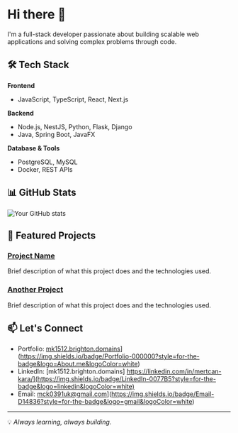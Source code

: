 # Hi there 👋

I'm a full-stack developer passionate about building scalable web applications and solving complex problems through code.

## 🛠️ Tech Stack

**Frontend**
- JavaScript, TypeScript, React, Next.js

**Backend**
- Node.js, NestJS, Python, Flask, Django
- Java, Spring Boot, JavaFX

**Database & Tools**
- PostgreSQL, MySQL
- Docker, REST APIs

## 📊 GitHub Stats

![Your GitHub stats](https://github-readme-stats.vercel.app/api?username=mertjane&show_icons=true&theme=default&hide_border=true)

## 🚀 Featured Projects

### [Project Name](https://github.com/mertjane/project)
Brief description of what this project does and the technologies used.

### [Another Project](https://github.com/username/project)
Brief description of what this project does and the technologies used.

## 📫 Let's Connect

- Portfolio: [mk1512.brighton.domains](https://mk1512.brighton.domains)](https://img.shields.io/badge/Portfolio-000000?style=for-the-badge&logo=About.me&logoColor=white)
- LinkedIn: [mk1512.brighton.domains] https://linkedin.com/in/mertcan-kara/](https://img.shields.io/badge/LinkedIn-0077B5?style=for-the-badge&logo=linkedin&logoColor=white)
- Email: mck0391uk@gmail.com](https://img.shields.io/badge/Email-D14836?style=for-the-badge&logo=gmail&logoColor=white)

---

💡 *Always learning, always building.*
